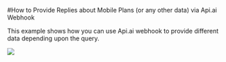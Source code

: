 #How to Provide Replies about Mobile Plans (or any other data) via Api.ai Webhook

This example shows how you can use Api.ai webhook to provide different data depending upon the query.

<a href="https://heroku.com/deploy" target="_blank"><img src="https://www.herokucdn.com/deploy/button.svg"></a>